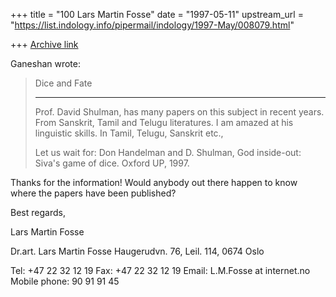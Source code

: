+++
title = "100 Lars Martin Fosse"
date = "1997-05-11"
upstream_url = "https://list.indology.info/pipermail/indology/1997-May/008079.html"

+++
[Archive link](https://list.indology.info/pipermail/indology/1997-May/008079.html)

Ganeshan wrote:

>   
>    Dice and Fate
>   **************
>
>Prof. David Shulman, has many papers on this subject in recent
>years. From Sanskrit, Tamil and Telugu literatures.
>I am amazed at his linguistic skills. In Tamil, Telugu, Sanskrit etc.,
>
>Let us wait for:
>Don Handelman and D. Shulman,
>God inside-out: Siva's game of dice.
>Oxford UP, 1997.

Thanks for the information! Would anybody out there happen to know where the
papers have been published?

Best regards,

Lars Martin Fosse


Dr.art. Lars Martin Fosse
Haugerudvn. 76, Leil. 114,
0674 Oslo

Tel: +47 22 32 12 19
Fax: +47 22 32 12 19
Email: L.M.Fosse at internet.no
Mobile phone: 90 91 91 45





